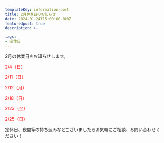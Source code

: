 ```yaml
---
templateKey: information-post
title: 2月休業日のお知らせ
date: 2024-01-24T15:00:00.000Z
featuredpost: true
description: >-

tags:
- 定休日
---
```


2月の休業日をお知らせします。

<span style="color: red;">2/4（日）</span>

<span style="color: red;">2/11（日）</span>

<span style="color: red;">2/12（月）</span>

<span style="color: red;">2/18（日）</span>

<span style="color: red;">2/23（金）</span>

<span style="color: red;">2/25（日）</span>



定休日、夜間等の持ち込みなどございましたらお気軽にご相談、お問い合わせください！


